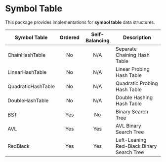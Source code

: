 # Symbol Table

This package provides implementations for **symbol table** data structures.

| Symbol Table       | Ordered | Self-Balancing | Description                               |
| -------------------|:-------:|:--------------:|-------------------------------------------|
| ChainHashTable     | No      | N/A            | Separate Chaining Hash Table              |
| LinearHashTable    | No      | N/A            | Linear Probing Hash Table                 |
| QuadraticHashTable | No      | N/A            | Quadratic Probing Hash Table              |
| DoubleHashTable    | No      | N/A            | Double Hashing Hash Table                 |
| BST                | Yes     | No             | Binary Search Tree                        |
| AVL                | Yes     | Yes            | AVL Binary Search Tree                    |
| RedBlack           | Yes     | Yes            | Left-Leaning Red-Black Binary Search Tree |

